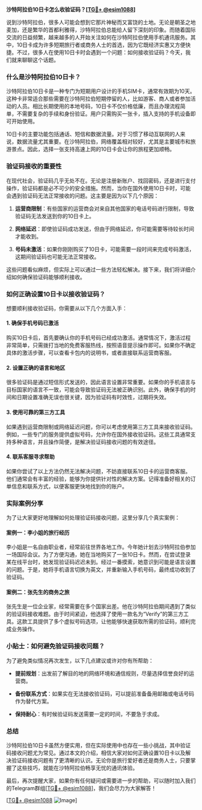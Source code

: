 **沙特阿拉伯10日卡怎么收验证码？[[TG💪+ @esim1088](https://t.me/s/esim1088)]**

说到沙特阿拉伯，很多人可能会想到它那片神秘而又富饶的土地。无论是朝圣之地麦加，还是繁华的首都利雅得，沙特阿拉伯总能给人留下深刻的印象。而随着国际交流的日益频繁，越来越多的人开始关注如何在沙特阿拉伯使用手机通讯服务。其中，10日卡成为许多短期旅行者或商务人士的首选，因为它既经济实惠又方便快捷。不过，很多人在使用10日卡时会遇到一个问题：如何接收验证码？今天，我们就来聊聊这个话题。

### 什么是沙特阿拉伯10日卡？

沙特阿拉伯10日卡是一种专门为短期用户设计的手机SIM卡，通常有效期为10天。这种卡非常适合那些需要在沙特阿拉伯短期停留的人，比如游客、商人或者参加活动的人员。相比长期使用的本地号码，10日卡不仅价格低廉，而且办理流程简单，不需要复杂的手续和身份验证。用户只需购买一张卡，插入支持的手机设备即可开始使用。

10日卡的主要功能包括通话、短信和数据流量。对于习惯了移动互联网的人来说，数据流量尤其重要。在沙特阿拉伯，网络覆盖相对较好，尤其是主要城市和旅游景点。因此，选择一张支持高速上网的10日卡会让你的旅程更加顺畅。

### 验证码接收的重要性

在现代社会，验证码几乎无处不在。无论是注册新账户、找回密码，还是进行支付操作，验证码都是必不可少的安全措施。然而，当你在国外使用10日卡时，可能会遇到验证码无法正常接收的问题。这主要是因为以下几个原因：

1. **运营商限制**：有些国家的运营商会对来自其他国家的电话号码进行限制，导致验证码无法发送到你的10日卡上。
   
2. **网络延迟**：即使验证码成功发送，但由于网络延迟，你可能需要等待较长时间才能收到。

3. **号码未激活**：如果你刚刚购买了10日卡，可能需要一段时间来完成号码激活，这期间验证码也可能无法正常接收。

这些问题看似麻烦，但实际上可以通过一些方法轻松解决。接下来，我们将详细介绍如何确保验证码能够顺利接收。

### 如何正确设置10日卡以接收验证码？

想要顺利接收验证码，你需要从以下几个方面入手：

#### 1. 确保手机号码已激活

购买10日卡后，首先要确认你的手机号码已经成功激活。通常情况下，激活过程非常简单，只需拨打当地的免费客服热线，按照语音提示操作即可。如果你不确定具体的激活步骤，可以查看卡包内的说明书，或者直接联系运营商客服。

#### 2. 设置正确的语言和地区

很多验证码是通过短信形式发送的，因此语言设置非常重要。如果你的手机语言与目标国家的语言不一致，可能会导致验证码无法被正确识别。此外，确保手机的时间和日期设置准确无误也很关键，因为验证码有时效性，过期将失效。

#### 3. 使用可靠的第三方工具

如果遇到运营商限制或网络延迟问题，你可以考虑使用第三方工具来接收验证码。例如，一些专门的服务提供虚拟号码，允许你在国外接收验证码。这些工具通常支持多种语言，并且操作简便，是解决验证码接收问题的有效途径。

#### 4. 联系客服寻求帮助

如果你尝试了以上方法仍然无法解决问题，不妨直接联系10日卡的运营商客服。他们通常会有丰富的经验，能够为你提供针对性的解决方案。记得准备好相关的订单信息和联系方式，以便客服更快地找到你的账户。

### 实际案例分享

为了让大家更好地理解如何处理验证码接收问题，这里分享几个真实案例：

#### 案例一：李小姐的旅行经历

李小姐是一名自由职业者，经常前往世界各地工作。今年她计划去沙特阿拉伯参加一场国际会议。为了方便沟通，她在当地购买了一张10日卡。然而，在尝试登录某在线平台时，她发现验证码迟迟未到。经过一番摸索，她意识到可能是语言设置的问题。于是，她将手机语言切换为英文，并重新输入手机号码，最终成功收到了验证码。

#### 案例二：张先生的商务之旅

张先生是一位企业家，经常需要在多个国家出差。他在沙特阿拉伯期间遇到了类似的验证码接收难题。由于时间紧迫，他选择了使用一款名为“Verify”的第三方工具。这款工具提供了多个虚拟号码选项，让他能够快速获取所需的验证码，顺利完成业务操作。

### 小贴士：如何避免验证码接收问题？

为了避免类似情况再次发生，以下几点建议或许对你有所帮助：

- **提前规划**：出发前了解目的地的网络环境和通信规则，尽量选择信誉良好的运营商。
  
- **备份联系方式**：如果实在无法接收验证码，可以提前准备备用邮箱或电话号码作为替代方案。

- **保持耐心**：有时候验证码发送需要一定的时间，不要急于求成。

### 总结

沙特阿拉伯10日卡虽然方便实用，但在实际使用中也存在一些小挑战，其中验证码接收问题尤为常见。通过本文的介绍，相信大家对如何正确设置10日卡以及解决验证码接收问题有了更清晰的认识。无论你是旅行爱好者还是商务人士，只要掌握了这些技巧，就能在沙特阿拉伯畅享无忧的通讯体验。

最后，再次提醒大家，如果你有任何疑问或需要进一步的帮助，可以随时加入我们的Telegram群组[[TG💪+ @esim1088](https://t.me/s/esim1088)]，我们会尽力为大家解答！

[[TG💪+ @esim1088](https://t.me/s/esim1088) ![Image](https://i.postimg.cc/4NQfJmqS/Snipaste-2025-05-13-00-14-12.png)]
